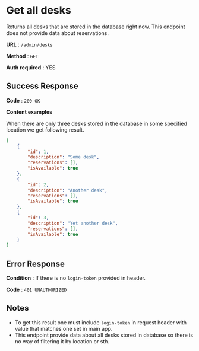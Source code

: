 # Get all desks

Returns all desks that are stored in the database right now. 
This endpoint does not provide data about reservations. 

**URL** : `/admin/desks`

**Method** : `GET`

**Auth required** : YES


## Success Response

**Code** : `200 OK`

**Content examples**

When there are only three desks stored in the database in some specified location we get following result.

```json
[
    {
        "id": 1,
        "description": "Some desk",
        "reservations": [],
        "isAvailable": true
    },
    {
        "id": 2,
        "description": "Another desk",
        "reservations": [],
        "isAvailable": true
    },
    {
        "id": 3,
        "description": "Yet another desk",
        "reservations": [],
        "isAvailable": true
    }
]
```

## Error Response

**Condition** : If there is no `login-token` provided in header.

**Code** : `401 UNAUTHORIZED`

## Notes

* To get this result one must include `login-token` in request header with value that matches one set in main app.  
* This endpoint provide data about all desks stored in database so there is no way of filtering it by location or sth.